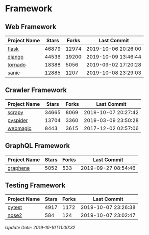 # Framework

## Web Framework

| Project Name | Stars | Forks | Last Commit |
| ------------ | ----- | ----- | ----------- |
| [flask](https://github.com/pallets/flask) | 46879 | 12974 | 2019-10-06 20:26:00 |
| [django](https://github.com/django/django) | 44536 | 19200 | 2019-10-09 13:46:44 |
| [tornado](https://github.com/tornadoweb/tornado) | 18388 | 5056 | 2019-09-02 17:20:28 |
| [sanic](https://github.com/huge-success/sanic) | 12885 | 1207 | 2019-10-08 23:29:03 |

## Crawler Framework

| Project Name | Stars | Forks | Last Commit |
| ------------ | ----- | ----- | ----------- |
| [scrapy](https://github.com/scrapy/scrapy) | 34665 | 8069 | 2019-10-07 20:27:42 |
| [pyspider](https://github.com/binux/pyspider) | 13704 | 3360 | 2019-03-09 23:50:28 |
| [webmagic](https://github.com/code4craft/webmagic) | 8443 | 3615 | 2017-12-02 02:57:06 |

## GraphQL Framework

| Project Name | Stars | Forks | Last Commit |
| ------------ | ----- | ----- | ----------- |
| [graphene](https://github.com/graphql-python/graphene) | 5052 | 533 | 2019-09-27 08:54:46 |

## Testing Framework

| Project Name | Stars | Forks | Last Commit |
| ------------ | ----- | ----- | ----------- |
| [pytest](https://github.com/pytest-dev/pytest) | 4917 | 1172 | 2019-10-07 23:26:38 |
| [nose2](https://github.com/nose-devs/nose2) | 584 | 124 | 2019-10-07 23:02:47 |

*Update Date: 2019-10-10T11:00:32*